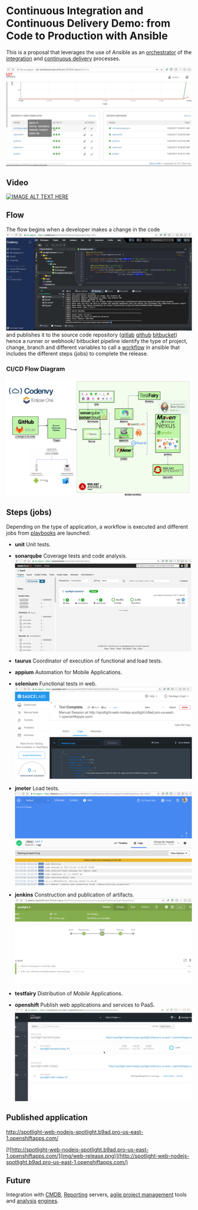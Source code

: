 # Continuous Integration and Continuous Delivery Demo: from Code to Production with Ansible

This is a proposal that leverages the use of Ansible as an [orchestrator](https://www.ansible.com/use-cases/orchestration) of the [integration](https://www.ansible.com/overview/devops) and [continuous delivery](https://www.ansible.com/use-cases/continuous-delivery) processes.

![ansible-dashboard](img/ansible-dashboard.png "ansible-dashboard")

## Video

[![IMAGE ALT TEXT HERE](http://img.youtube.com/vi/YOUTUBE_VIDEO_ID_HERE/0.jpg)](http://www.youtube.com/watch?v=YOUTUBE_VIDEO_ID_HERE)

## Flow

The flow begins when a developer makes a change in the code ![codeenvy-pull-commit-push](img/codeenvy-pull-commit-push.png) and publishes it to the source code repository ([gitlab](https://about.gitlab.com/features/gitlab-ci-cd/) [github](https://developer.github.com/v3/guides/building-a-ci-server/) [bitbucket](https://bitbucket.org/AnsibleByRedHat/ansible-tower-pipelines)) hence a runner or webhook/ bitbucket pipeline identify the type of project, change, branch and different variables to call a [workflow](https://www.ansible.com/tower?wvideo=2uoh2d92ew) in ansible that includes the different steps (jobs) to complete the release.

### CI/CD Flow Diagram
![cicdflow](img/cicd-notitle.png "CI/CD Flow Diagram")



## Steps (jobs)

Depending on the type of application, a workflow is executed and different jobs from [playbooks](http://docs.ansible.com/ansible/latest/playbooks.html) are launched:

* **unit** Unit tests.
* **sonarqube** Coverage tests and code analysis. ![sonarqube](img/sonarqube.png)

* **taurus** Coordinator of execution of functional and load tests.
* **appium** Automation for Mobile Applications.
* **selenium** Functional tests in web. ![selenium](img/selenium.png)
* **jmeter** Load tests. ![jmeter](img/jmeter.png)
* **jenkins** Construction and publication of artifacts. ![jenkins](img/jenkins.png)
* **testfairy** Distribution of *Mobile* Applications.
* **openshift** Publish web applications and services to PaaS. ![openshift-deployment](img/openshift-deployment.png)

## Published application

http://spotlight-web-nodejs-spotlight.b9ad.pro-us-east-1.openshiftapps.com/

[![http://spotlight-web-nodejs-spotlight.b9ad.pro-us-east-1.openshiftapps.com/](img/web-release.png)](http://spotlight-web-nodejs-spotlight.b9ad.pro-us-east-1.openshiftapps.com/)

## Future

Integration with [CMDB](http://docs.ansible.com/ansible/latest/intro_dynamic_inventory.html), [Reporting](https://community.jaspersoft.com/project/jasperreports-server) servers, [agile project management](http://docs.ansible.com/ansible/latest/jira_module.html) tools and [analysis](https://www.ansible.com/splunk) [engines](https://github.com/openstack/ara). 

